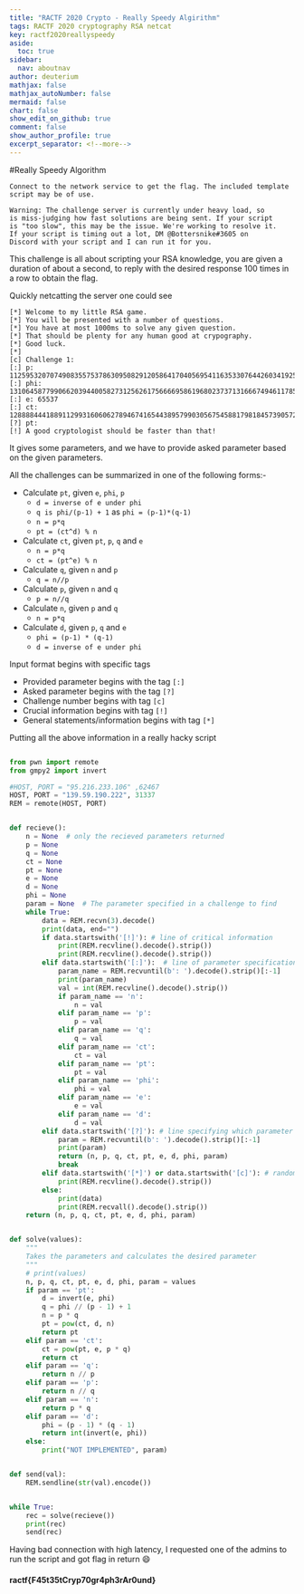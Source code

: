 ```yaml
---
title: "RACTF 2020 Crypto - Really Speedy Algirithm"
tags: RACTF 2020 cryptography RSA netcat 
key: ractf2020reallyspeedy
aside:
  toc: true
sidebar:
  nav: aboutnav
author: deuterium
mathjax: false
mathjax_autoNumber: false
mermaid: false
chart: false
show_edit_on_github: true
comment: false
show_author_profile: true
excerpt_separator: <!--more-->
---
```


#Really Speedy Algorithm

```
Connect to the network service to get the flag. The included template script may be of use.

Warning: The challenge server is currently under heavy load, so 
is miss-judging how fast solutions are being sent. If your script 
is "too slow", this may be the issue. We're working to resolve it. 
If your script is timing out a lot, DM @Bottersnike#3605 on 
Discord with your script and I can run it for you.
```

This challenge is all about scripting your RSA knowledge, you are given a duration of about a second, to reply with the desired response 100 times in a row to obtain the flag.

Quickly netcatting the server one could see
```
[*] Welcome to my little RSA game.
[*] You will be presented with a number of questions.
[*] You have at most 1000ms to solve any given question.
[*] That should be plenty for any human good at crypography.
[*] Good luck.
[*]
[c] Challenge 1:
[:] p: 11259532070749083557537863095082912058641704056954116353307644260341925427893606142834585810360891048369681609478993096256214633920167758208604293863143279
[:] phi: 131064587799066203944005827312562617566669586196802373713166674946117857476631324909300704603924316375524117034979774573457951330106727138654981406704336485209955642518891120054845088878754681912501769601803479805113260316058019238267654072352658937053161061649042885639007433350438630146424838391623764024288
[:] e: 65537
[:] ct: 128888444188911299316060627894674165443895799030567545881798184573905727932049715322993601264858919464128364177444155939775493201453351612767170937300333987078025128111979600272358211481975171316360005673613236601924964071568574643794655671843495059544037652057137373486252046141981703380542284670110596876893
[?] pt:
[!] A good cryptologist should be faster than that!
```
It gives some parameters, and we have to provide asked parameter based on the given parameters.

All the challenges can be summarized in one of the following forms:-
* Calculate `pt`, given `e`, `phi`, `p`
    * `d = inverse of e under phi`
    * `q is phi/(p-1) + 1` as `phi = (p-1)*(q-1)`
    * `n = p*q`
    * `pt = (ct^d) % n`
* Calculate `ct`, given `pt`, `p`, `q` and `e`
    * `n = p*q`
    * `ct = (pt^e) % n`
* Calculate `q`, given `n` and `p`
    * `q = n//p`
* Calculate `p`, given `n` and `q`
    * `p = n//q`
* Calculate `n`, given `p` and `q`
    * `n = p*q`
* Calculate `d`, given `p`, `q` and `e`
    * `phi = (p-1) * (q-1)`
    * `d = inverse of e under phi`

Input format begins with specific tags
* Provided parameter begins with the tag `[:]`
* Asked parameter begins with the tag `[?]`
* Challenge number begins with tag `[c]`
* Crucial information begins with tag `[!]`
* General statements/information begins with tag `[*]`

Putting all the above information in a really hacky script
```python

from pwn import remote
from gmpy2 import invert

#HOST, PORT = "95.216.233.106" ,62467
HOST, PORT = "139.59.190.222", 31337
REM = remote(HOST, PORT)


def recieve():
    n = None  # only the recieved parameters returned
    p = None
    q = None
    ct = None
    pt = None
    e = None
    d = None
    phi = None
    param = None  # The parameter specified in a challenge to find
    while True:
        data = REM.recvn(3).decode()
        print(data, end="")
        if data.startswith('[!]'): # line of critical information
            print(REM.recvline().decode().strip())
            print(REM.recvline().decode().strip())
        elif data.startswith('[:]'):  # line of parameter specification type
            param_name = REM.recvuntil(b': ').decode().strip()[:-1]
            print(param_name)
            val = int(REM.recvline().decode().strip())
            if param_name == 'n':
                n = val
            elif param_name == 'p':
                p = val
            elif param_name == 'q':
                q = val
            elif param_name == 'ct':
                ct = val
            elif param_name == 'pt':
                pt = val
            elif param_name == 'phi':
                phi = val
            elif param_name == 'e':
                e = val
            elif param_name == 'd':
                d = val
        elif data.startswith('[?]'): # line specifying which parameter to find
            param = REM.recvuntil(b': ').decode().strip()[:-1]
            print(param)
            return (n, p, q, ct, pt, e, d, phi, param)
            break
        elif data.startswith('[*]') or data.startswith('[c]'): # random informative line
            print(REM.recvline().decode().strip())
        else:
            print(data)
            print(REM.recvall().decode().strip())
    return (n, p, q, ct, pt, e, d, phi, param)


def solve(values):
    """
    Takes the parameters and calculates the desired parameter
    """
    # print(values)
    n, p, q, ct, pt, e, d, phi, param = values
    if param == 'pt':
        d = invert(e, phi)
        q = phi // (p - 1) + 1
        n = p * q
        pt = pow(ct, d, n)
        return pt
    elif param == 'ct':
        ct = pow(pt, e, p * q)
        return ct
    elif param == 'q':
        return n // p
    elif param == 'p':
        return n // q
    elif param == 'n':
        return p * q
    elif param == 'd':
        phi = (p - 1) * (q - 1)
        return int(invert(e, phi))
    else:
        print("NOT IMPLEMENTED", param)


def send(val):
    REM.sendline(str(val).encode())


while True:
    rec = solve(recieve())
    print(rec)
    send(rec)
```

Having bad connection with high latency, I requested one of the admins to run the script and got flag in return :smile:

#### ractf{F45t35tCryp70gr4ph3rAr0und}
